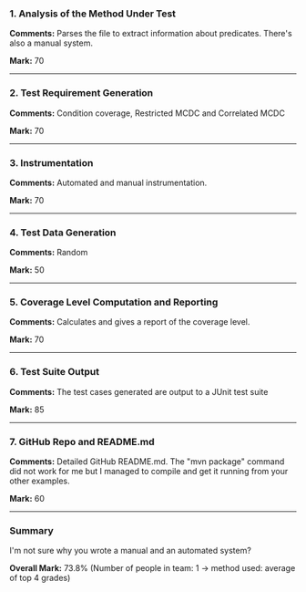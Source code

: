 ### 1. Analysis of the Method Under Test

__Comments:__ Parses the file to extract information about predicates. There's
also a manual system.

__Mark:__ 70

---

### 2. Test Requirement Generation

__Comments:__ Condition coverage, Restricted MCDC and Correlated MCDC

__Mark:__ 70

---

### 3. Instrumentation

__Comments:__ Automated and manual instrumentation.

__Mark:__ 70

---

### 4. Test Data Generation

__Comments:__ Random

__Mark:__ 50

---

### 5. Coverage Level Computation and Reporting

__Comments:__ Calculates and gives a report of the coverage level.

__Mark:__ 70

---

### 6. Test Suite Output

__Comments:__ The test cases generated are output to a JUnit test suite

__Mark:__ 85

---

### 7. GitHub Repo and README.md

__Comments:__ Detailed GitHub README.md. The "mvn package" command did not work
for me but I managed to compile and get it running from your other examples. 

__Mark:__ 60

---

### Summary

I'm not sure why you wrote a manual and an automated system?

__Overall Mark:__ 73.8% (Number of people in team: 1 -> method used: average of top 4 grades)